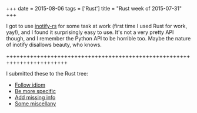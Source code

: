 +++
date = 2015-08-06
tags = ['Rust']
title = "Rust week of 2015-07-31"
+++

I got to use [inotify-rs] for some task at work (first time I used Rust
for work, yay!), and I found it surprisingly easy to use. It\'s not a
very pretty API though, and I remember the Python API to be horrible
too. Maybe the nature of inotify disallows beauty, who knows.

++++++++++++++++++++++++++++++++++++++++++++++++++++++++++++++++++++++++

I submitted these to the Rust tree:

-   [Follow idiom]
-   [Be more specific]
-   [Add missing info]
-   [Some miscellany]

  [inotify-rs]: https://github.com/hannobraun/inotify-rs
  [Follow idiom]: https://github.com/rust-lang/rust/pull/27495
  [Be more specific]: https://github.com/rust-lang/rust/pull/27549
  [Add missing info]: https://github.com/rust-lang/rust/pull/27550
  [Some miscellany]: https://github.com/rust-lang/rust/pull/27552
